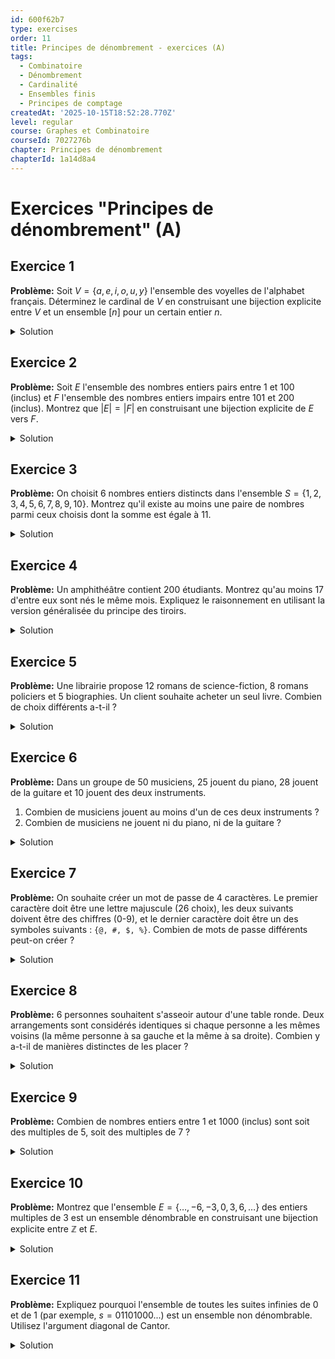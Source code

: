 ```yaml
---
id: 600f62b7
type: exercises
order: 11
title: Principes de dénombrement - exercices (A)
tags:
  - Combinatoire
  - Dénombrement
  - Cardinalité
  - Ensembles finis
  - Principes de comptage
createdAt: '2025-10-15T18:52:28.770Z'
level: regular
course: Graphes et Combinatoire
courseId: 7027276b
chapter: Principes de dénombrement
chapterId: 1a14d8a4
---
```

# Exercices "Principes de dénombrement" (A)

## Exercice 1

**Problème:** Soit $V = \{a, e, i, o, u, y\}$ l'ensemble des voyelles de l'alphabet français. Déterminez le cardinal de $V$ en construisant une bijection explicite entre $V$ et un ensemble $[n]$ pour un certain entier $n$.

<details>

<summary>Solution</summary>

**Méthode:** Pour trouver le cardinal d'un ensemble fini $V$, il faut, par définition, trouver un entier naturel $n$ et une bijection $f: V \to [n]$, où $[n] = \{1, 2, \dots, n\}$. Nous allons lister les éléments de $V$ et leur assigner un numéro unique de 1 jusqu'à ce que tous les éléments soient numérotés.

**Étapes:**

1.  Listons les éléments de l'ensemble $V$: $a, e, i, o, u, y$.
2.  Nous devons construire une application $f$ qui associe chaque voyelle à un entier unique. Le premier entier que nous utilisons est 1, le deuxième est 2, et ainsi de suite.
3.  Définissons l'application $f: V \to \{1, 2, 3, 4, 5, 6\}$ comme suit :
    -   $f(a) = 1$
    -   $f(e) = 2$
    -   $f(i) = 3$
    -   $f(o) = 4$
    -   $f(u) = 5$
    -   $f(y) = 6$
4.  L'ensemble d'arrivée est $[6] = \{1, 2, 3, 4, 5, 6\}$.
5.  Vérifions que $f$ est une bijection :
    -   **Injectivité**: Chaque voyelle est associée à un numéro différent. Il n'y a pas deux voyelles qui ont la même image.
    -   **Surjectivité**: Tous les numéros de 1 à 6 sont l'image d'une voyelle. Il n'y a pas de numéro "oublié" dans l'ensemble d'arrivée.
6.  Puisqu'il existe une bijection entre $V$ et $[6]$, le cardinal de $V$ est, par définition, 6.

**Réponse:** $|V| = 6$

</details>

## Exercice 2

**Problème:** Soit $E$ l'ensemble des nombres entiers pairs entre 1 et 100 (inclus) et $F$ l'ensemble des nombres entiers impairs entre 101 et 200 (inclus). Montrez que $|E| = |F|$ en construisant une bijection explicite de $E$ vers $F$.

<details>

<summary>Solution</summary>

**Méthode:** Le principe de bijection stipule que s'il existe une bijection entre deux ensembles, alors ils ont le même cardinal. Notre objectif est de trouver une fonction $f: E \to F$ et de prouver qu'elle est à la fois injective et surjective.

**Étapes:**

1.  Identifions les ensembles.
    -   $E = \{2, 4, 6, \dots, 100\}$. Un élément de $E$ peut s'écrire sous la forme $2k$ pour $k \in \{1, 2, \dots, 50\}$. Donc $|E|=50$.
    -   $F = \{101, 103, 105, \dots, 199\}$. Un élément de $F$ peut s'écrire sous la forme $2j+1$ pour $j \in \{50, 51, \dots, 99\}$. Le nombre d'éléments est $99 - 50 + 1 = 50$. Donc $|F|=50$.
    -   Nous savons déjà que les cardinaux sont égaux. L'exercice demande de le prouver via une bijection.

2.  Cherchons une règle simple pour transformer un élément de $E$ en un élément de $F$. Essayons une fonction linéaire simple. Prenons un élément $x \in E$. On veut lui associer un élément $y \in F$.
    -   Prenons le plus petit élément de $E$, $x=2$. On pourrait l'associer au plus petit élément de $F$, $y=101$. Une idée est d'ajouter une constante : $2 + 99 = 101$.
    -   Vérifions si cette règle fonctionne pour d'autres éléments. Si $x=4$, $4+99 = 103$, qui est bien dans $F$. Si $x=100$, $100+99=199$, qui est le dernier élément de $F$.
    -   La fonction semble être $f(x) = x+99$.

3.  Définissons formellement l'application $f: E \to F$ par $f(x) = x + 99$.

4.  Prouvons que $f$ est une bijection :
    -   **L'application est bien définie**: Si $x \in E$, alors $x$ est pair. Donc $x+99$ est impair. De plus, si $2 \le x \le 100$, alors $2+99 \le x+99 \le 100+99$, ce qui donne $101 \le f(x) \le 199$. Donc $f(x)$ est bien un élément de $F$.
    -   **Injectivité**: Supposons que $f(x_1) = f(x_2)$ pour $x_1, x_2 \in E$. Alors $x_1+99 = x_2+99$, ce qui implique $x_1=x_2$. Donc $f$ est injective.
    -   **Surjectivité**: Soit $y$ un élément quelconque de $F$. Nous devons trouver un antécédent $x \in E$ tel que $f(x)=y$. L'équation est $x+99=y$, donc $x=y-99$. Puisque $y \in F$, $y$ est impair et $101 \le y \le 199$. Alors $y-99$ est pair, et $101-99 \le y-99 \le 199-99$, ce qui donne $2 \le x \le 100$. Donc cet antécédent $x$ est bien dans $E$. La fonction est surjective.

5.  Puisque nous avons construit une bijection de $E$ vers $F$, le principe de bijection nous permet de conclure que les deux ensembles ont le même cardinal.

**Réponse:** La fonction $f(x) = x+99$ est une bijection de $E$ vers $F$, ce qui prouve que $|E| = |F|$.

</details>

## Exercice 3

**Problème:** On choisit 6 nombres entiers distincts dans l'ensemble $S = \{1, 2, 3, 4, 5, 6, 7, 8, 9, 10\}$. Montrez qu'il existe au moins une paire de nombres parmi ceux choisis dont la somme est égale à 11.

<details>

<summary>Solution</summary>

**Méthode:** C'est un problème classique d'application du principe des tiroirs. Il faut identifier les "objets" (les nombres choisis) et les "tiroirs" (des catégories dans lesquelles on range ces nombres). Si le nombre d'objets est supérieur au nombre de tiroirs, alors au moins un tiroir contiendra au moins deux objets.

**Étapes:**

1.  **Identifier les objets** : Les objets sont les 6 nombres que nous choisissons dans l'ensemble $S$.
2.  **Identifier les tiroirs** : Nous devons regrouper les nombres de $S$ en paires dont la somme est 11.
    -   $\{1, 10\}$ (somme 11)
    -   $\{2, 9\}$ (somme 11)
    -   $\{3, 8\}$ (somme 11)
    -   $\{4, 7\}$ (somme 11)
    -   $\{5, 6\}$ (somme 11)

    Nous avons ainsi 5 paires. Ces paires seront nos "tiroirs".

3.  **Définir l'application de rangement** : L'application $f$ associe chaque nombre choisi au "tiroir" (la paire) auquel il appartient.
    -   Par exemple, si on choisit le nombre 3, on le met dans le tiroir $\{3, 8\}$. Si on choisit 7, on le met dans le tiroir $\{4, 7\}$.

4.  **Appliquer le principe des tiroirs** :
    -   Nous avons $|E| = 6$ objets (les 6 nombres choisis).
    -   Nous avons $|F| = 5$ tiroirs (les 5 paires).
    -   Puisque le nombre d'objets (6) est strictement supérieur au nombre de tiroirs (5), le principe des tiroirs garantit qu'il existe au moins un tiroir qui contient au moins deux objets.

5.  **Interpréter le résultat** : Un tiroir contenant deux objets signifie que nous avons choisi les deux nombres qui forment la paire correspondante. Par exemple, si le tiroir $\{3, 8\}$ reçoit deux objets, cela signifie que nous avons choisi à la fois le nombre 3 et le nombre 8. La somme de ces deux nombres est $3+8=11$.

6.  **Conclusion** : Par conséquent, parmi les 6 nombres choisis, il y en a forcément deux qui appartiennent à la même paire, et leur somme est donc égale à 11.

**Réponse:** En formant 5 paires de nombres dont la somme est 11, le choix de 6 nombres impose, par le principe des tiroirs, que deux des nombres choisis appartiennent à la même paire, garantissant ainsi une somme de 11.

</details>

## Exercice 4

**Problème:** Un amphithéâtre contient 200 étudiants. Montrez qu'au moins 17 d'entre eux sont nés le même mois. Expliquez le raisonnement en utilisant la version généralisée du principe des tiroirs.

<details>

<summary>Solution</summary>

**Méthode:** La version généralisée du principe des tiroirs stipule que si l'on range $m$ objets dans $n$ tiroirs, il existe au moins un tiroir contenant au moins $\lceil m/n \rceil$ objets, où $\lceil \cdot \rceil$ est la fonction partie entière supérieure.

**Étapes:**

1.  **Identifier les objets** : Les objets sont les $m = 200$ étudiants.
2.  **Identifier les tiroirs** : Les tiroirs sont les $n = 12$ mois de l'année.
3.  **Définir l'application de rangement** : On associe chaque étudiant (objet) à son mois de naissance (tiroir).
4.  **Appliquer le principe des tiroirs généralisé** :
    -   Nous avons $m = 200$ objets et $n = 12$ tiroirs.
    -   Le principe garantit qu'au moins un tiroir (un mois) contiendra au moins $\lceil m/n \rceil$ objets (étudiants).
5.  **Calculer la valeur** :

    $$ \left\lceil \frac{200}{12} \right\rceil $$

    Effectuons la division : $200 / 12 = 16.666...$

    La partie entière supérieure de $16.666...$ est 17.

    $$ \left\lceil \frac{200}{12} \right\rceil = 17 $$

6.  **Conclusion** : Le principe des tiroirs généralisé nous assure qu'il y a au moins un mois de l'année qui est le mois de naissance d'au moins 17 étudiants.

**Réponse:** Il y a au moins $\lceil 200/12 \rceil = 17$ étudiants nés le même mois.

</details>

## Exercice 5

**Problème:** Une librairie propose 12 romans de science-fiction, 8 romans policiers et 5 biographies. Un client souhaite acheter un seul livre. Combien de choix différents a-t-il ?

<details>

<summary>Solution</summary>

**Méthode:** Le client doit choisir un livre parmi trois catégories distinctes. Les ensembles de livres de chaque catégorie sont disjoints (un livre n'est pas à la fois un roman policier et une biographie). Nous pouvons donc utiliser le principe d'addition pour les ensembles disjoints.

**Étapes:**

1.  Définissons les ensembles :
    -   Soit $S$ l'ensemble des romans de science-fiction. $|S| = 12$.
    -   Soit $P$ l'ensemble des romans policiers. $|P| = 8$.
    -   Soit $B$ l'ensemble des biographies. $|B| = 5$.
2.  Ces trois ensembles sont deux à deux disjoints. $S \cap P = \emptyset$, $S \cap B = \emptyset$, et $P \cap B = \emptyset$.
3.  Le nombre total de choix est le cardinal de l'union de ces trois ensembles, $|S \cup P \cup B|$.
4.  En appliquant le principe d'addition pour des ensembles disjoints :

    $$ |S \cup P \cup B| = |S| + |P| + |B| $$

5.  Effectuons le calcul :

    $$ |S \cup P \cup B| = 12 + 8 + 5 = 25 $$

**Réponse:** Le client a 25 choix différents.

</details>

## Exercice 6

**Problème:** Dans un groupe de 50 musiciens, 25 jouent du piano, 28 jouent de la guitare et 10 jouent des deux instruments.

1.  Combien de musiciens jouent au moins d'un de ces deux instruments ?
2.  Combien de musiciens ne jouent ni du piano, ni de la guitare ?

<details>

<summary>Solution</summary>

**Méthode:** Ce problème implique deux ensembles non-disjoints (les pianistes et les guitaristes). Nous devons utiliser la formule d'inclusion-exclusion pour deux ensembles : $|A \cup B| = |A| + |B| - |A \cap B|$. Pour la deuxième question, nous utiliserons le principe du complémentaire.

**Étapes:**

1.  **Définir les ensembles :**
    -   Soit $M$ l'ensemble de tous les musiciens, $|M|=50$.
    -   Soit $P$ l'ensemble des musiciens qui jouent du piano, $|P|=25$.
    -   Soit $G$ l'ensemble des musiciens qui jouent de la guitare, $|G|=28$.
    -   L'ensemble des musiciens qui jouent des deux est l'intersection $P \cap G$. On nous donne $|P \cap G|=10$.

2.  **Question 1 : Combien de musiciens jouent au moins d'un de ces deux instruments ?**
    -   Cela correspond au cardinal de l'union $P \cup G$.
    -   On applique la formule d'inclusion-exclusion :

    $$ |P \cup G| = |P| + |G| - |P \cap G| $$

    -   Calcul :

    $$ |P \cup G| = 25 + 28 - 10 = 43 $$

    -   Il y a donc 43 musiciens qui jouent du piano ou de la guitare (ou les deux).

3.  **Question 2 : Combien de musiciens ne jouent ni du piano, ni de la guitare ?**
    -   Cela correspond au nombre de musiciens qui ne sont pas dans l'ensemble $P \cup G$. C'est le cardinal du complémentaire de $P \cup G$ dans l'ensemble total $M$.
    -   Le nombre de musiciens ne jouant d'aucun des deux instruments est $|M| - |P \cup G|$.
    -   Calcul :

    $$ 50 - 43 = 7 $$

    -   Il y a donc 7 musiciens qui ne jouent ni du piano ni de la guitare.

**Réponse:**

1.  Nombre de musiciens jouant au moins d'un instrument : $43$.
2.  Nombre de musiciens ne jouant d'aucun des deux instruments : $7$.

</details>

## Exercice 7

**Problème:** On souhaite créer un mot de passe de 4 caractères. Le premier caractère doit être une lettre majuscule (26 choix), les deux suivants doivent être des chiffres (0-9), et le dernier caractère doit être un des symboles suivants : `{@, #, $, %}`. Combien de mots de passe différents peut-on créer ?

<details>

<summary>Solution</summary>

**Méthode:** La création du mot de passe est une séquence de 4 choix indépendants. Le nombre total de possibilités est le produit du nombre de possibilités pour chaque choix. C'est une application directe du principe de multiplication.

**Étapes:**

1.  **Analyser la structure du mot de passe :** Un mot de passe est un quadruplet $(c_1, c_2, c_3, c_4)$.
2.  **Dénombrer les choix pour chaque position :**
    -   **Position 1 ($c_1$)**: Une lettre majuscule. Il y a 26 possibilités.
    -   **Position 2 ($c_2$)**: Un chiffre de 0 à 9. Il y a 10 possibilités.
    -   **Position 3 ($c_3$)**: Un chiffre de 0 à 9. Il y a 10 possibilités.
    -   **Position 4 ($c_4$)**: Un symbole parmi `{@, #, $, %}`. Il y a 4 possibilités.
3.  **Appliquer le principe de multiplication :** Le nombre total de mots de passe est le produit du nombre de choix pour chaque position.

    $$ \text{Nombre total} = (\text{choix pour } c_1) \times (\text{choix pour } c_2) \times (\text{choix pour } c_3) \times (\text{choix pour } c_4) $$

4.  **Effectuer le calcul :**

    $$ \text{Nombre total} = 26 \times 10 \times 10 \times 4 = 10400 $$

**Réponse:** Il est possible de créer $10\,400$ mots de passe différents.

</details>

## Exercice 8

**Problème:** 6 personnes souhaitent s'asseoir autour d'une table ronde. Deux arrangements sont considérés identiques si chaque personne a les mêmes voisins (la même personne à sa gauche et la même à sa droite). Combien y a-t-il de manières distinctes de les placer ?

<details>

<summary>Solution</summary>

**Méthode:** C'est un problème classique qui se résout avec le principe des bergers. On commence par compter un ensemble plus grand et plus simple (les permutations en ligne), puis on "divise" par le nombre de permutations qui correspondent à un même arrangement circulaire.

**Étapes:**

1.  **Compter un ensemble plus simple (E) :** Comptons d'abord le nombre de façons de placer les 6 personnes en ligne (sur un banc). C'est le nombre de permutations de 6 éléments.

    $$ |E| = 6! = 6 \times 5 \times 4 \times 3 \times 2 \times 1 = 720 $$

2.  **Définir l'ensemble que l'on veut compter (F) :** Soit $F$ l'ensemble des arrangements distincts autour de la table ronde. Nous cherchons $|F|$.

3.  **Définir l'application (f) :** Soit $f: E \to F$ l'application qui à un arrangement en ligne associe l'arrangement circulaire obtenu en joignant les deux bouts de la ligne. Par exemple, la ligne (A, B, C, D, E, F) devient un cercle où A est assis entre F et B.

4.  **Trouver le nombre d'antécédents (p) :** Pour un arrangement circulaire donné, combien d'arrangements en ligne lui correspondent ?
    -   Prenons un arrangement circulaire, par exemple celui où l'ordre est A-B-C-D-E-F.
    -   Les arrangements en ligne suivants donneront tous ce même arrangement circulaire :
        -   (A, B, C, D, E, F)
        -   (B, C, D, E, F, A)  (une rotation)
        -   (C, D, E, F, A, B)  (une autre rotation)
        -   ...
        -   (F, A, B, C, D, E)
    -   Il y a 6 rotations possibles pour un même arrangement circulaire. Donc, chaque arrangement dans $F$ a exactement $p=6$ antécédents dans $E$.
    -   Formellement, $|f^{-1}(\{y\})| = 6$ pour tout $y \in F$.

5.  **Appliquer le principe des bergers :** Ce principe nous dit que $|E| = p \cdot |F|$.

    $$ 720 = 6 \cdot |F| $$

6.  **Calculer |F| :**

    $$ |F| = \frac{|E|}{p} = \frac{720}{6} = 120 $$

    Une autre façon de voir le résultat est $(n-1)!$ pour $n$ personnes, soit $(6-1)! = 5! = 120$.

**Réponse:** Il y a $120$ manières distinctes de placer les 6 personnes.

</details>

## Exercice 9

**Problème:** Combien de nombres entiers entre 1 et 1000 (inclus) sont soit des multiples de 5, soit des multiples de 7 ?

<details>

<summary>Solution</summary>

**Méthode:** Nous cherchons le cardinal de l'union de deux ensembles : les multiples de 5 et les multiples de 7. Ces ensembles ne sont pas disjoints (par exemple, 35 est dans les deux). Nous devons donc utiliser la formule d'inclusion-exclusion : $|A \cup B| = |A| + |B| - |A \cap B|$.

**Étapes:**

1.  **Définir les ensembles :**
    -   Soit $S = \{1, 2, \dots, 1000\}$.
    -   Soit $A$ l'ensemble des nombres dans $S$ qui sont multiples de 5.
    -   Soit $B$ l'ensemble des nombres dans $S$ qui sont multiples de 7.
    -   Nous cherchons $|A \cup B|$.

2.  **Calculer le cardinal de chaque ensemble :**
    -   Pour trouver le nombre de multiples de $k$ jusqu'à $N$, on calcule $\lfloor N/k \rfloor$.
    -   $|A| = \lfloor 1000 / 5 \rfloor = 200$.
    -   $|B| = \lfloor 1000 / 7 \rfloor = 142$.

3.  **Calculer le cardinal de l'intersection :**
    -   L'intersection $A \cap B$ contient les nombres qui sont multiples de 5 ET de 7. Ce sont les multiples du plus petit commun multiple de 5 et 7, qui est $5 \times 7 = 35$.
    -   $|A \cap B| = \lfloor 1000 / 35 \rfloor = 28$.

4.  **Appliquer la formule d'inclusion-exclusion :**

    $$ |A \cup B| = |A| + |B| - |A \cap B| $$

    $$ |A \cup B| = 200 + 142 - 28 $$

    $$ |A \cup B| = 342 - 28 = 314 $$

**Réponse:** Il y a $314$ nombres entiers entre 1 et 1000 qui sont multiples de 5 ou de 7.

</details>

## Exercice 10

**Problème:** Montrez que l'ensemble $E = \{\dots, -6, -3, 0, 3, 6, \dots\}$ des entiers multiples de 3 est un ensemble dénombrable en construisant une bijection explicite entre $\mathbb{Z}$ et $E$.

<details>

<summary>Solution</summary>

**Méthode:** Un ensemble est dénombrable s'il est équipotent à $\mathbb{N}$ ou $\mathbb{Z}$. Comme l'ensemble $\mathbb{Z}$ des entiers relatifs est lui-même dénombrable, il suffit de montrer que $E$ est en bijection avec $\mathbb{Z}$ pour prouver qu'il est dénombrable. Nous allons construire une fonction simple $f: \mathbb{Z} \to E$ et prouver qu'elle est une bijection.

**Étapes:**

1.  **Analyser les ensembles :**
    -   $\mathbb{Z} = \{\dots, -2, -1, 0, 1, 2, \dots\}$
    -   $E = \{\dots, -6, -3, 0, 3, 6, \dots\}$. Chaque élément de $E$ est de la forme $3k$ pour un certain $k \in \mathbb{Z}$.

2.  **Proposer une bijection :** L'association la plus naturelle est de relier chaque entier $k \in \mathbb{Z}$ à son multiple par 3, qui est $3k \in E$.

    Définissons l'application $f: \mathbb{Z} \to E$ par :

    $$ f(k) = 3k $$

3.  **Vérifier que $f$ est une bijection :**
    -   **L'application est bien définie** : Pour tout $k \in \mathbb{Z}$, $3k$ est par définition un multiple de 3, donc $f(k)$ appartient bien à $E$.
    -   **Injectivité** : Supposons $f(k_1) = f(k_2)$ pour $k_1, k_2 \in \mathbb{Z}$.

        Alors $3k_1 = 3k_2$. En divisant par 3, on obtient $k_1 = k_2$. L'application est donc injective.

    -   **Surjectivité** : Soit $y$ un élément quelconque de $E$. Par définition de $E$, $y$ est un multiple de 3, donc il existe un entier $k$ tel que $y = 3k$. Cet entier $k$ est un élément de $\mathbb{Z}$ et il est l'antécédent de $y$ car $f(k) = 3k = y$. L'application est donc surjective.

4.  **Conclusion :** Puisque $f(k)=3k$ est une bijection de $\mathbb{Z}$ vers $E$, les deux ensembles sont équipotents. Comme $\mathbb{Z}$ est un ensemble dénombrable, $E$ l'est aussi.

**Réponse:** L'application $f(k)=3k$ est une bijection de $\mathbb{Z}$ à $E$, prouvant que $E$ est dénombrable.

</details>

## Exercice 11

**Problème:** Expliquez pourquoi l'ensemble de toutes les suites infinies de 0 et de 1 (par exemple, $s = 01101000...$) est un ensemble non dénombrable. Utilisez l'argument diagonal de Cantor.

<details>

<summary>Solution</summary>

**Méthode:** Pour montrer qu'un ensemble est non dénombrable, on doit prouver qu'il ne peut pas être mis en bijection avec $\mathbb{N}$. On utilise un raisonnement par l'absurde. On suppose qu'une telle bijection existe (c'est-à-dire qu'on peut lister toutes les suites), puis on construit une nouvelle suite qui ne peut pas être dans la liste, ce qui mène à une contradiction.

**Étapes:**

1.  **Hypothèse par l'absurde :** Supposons que l'ensemble $S$ de toutes les suites infinies de 0 et de 1 soit dénombrable. Cela signifie que nous pouvons énumérer toutes les suites de $S$ dans une liste infinie, une par une. Appelons-les $s_1, s_2, s_3, \dots$.

2.  **Représentation de la liste :** Chaque suite est composée de chiffres. Notons $s_{i,j}$ le $j$-ième chiffre de la $i$-ième suite. La liste ressemblerait à ceci :
    -   $s_1 = s_{1,1} s_{1,2} s_{1,3} s_{1,4} \dots$
    -   $s_2 = s_{2,1} s_{2,2} s_{2,3} s_{2,4} \dots$
    -   $s_3 = s_{3,1} s_{3,2} s_{3,3} s_{3,4} \dots$
    -   $s_4 = s_{4,1} s_{4,2} s_{4,3} s_{4,4} \dots$
    -   ...

3.  **Construction de la suite "diagonale" :** Nous allons construire une nouvelle suite, que nous appellerons $s^*$, qui est garantie de ne pas être dans cette liste. On la construit en s'assurant qu'elle diffère de chaque suite $s_i$ de la liste en au moins une position. La méthode la plus simple est de s'assurer que le $i$-ième chiffre de $s^*$ est différent du $i$-ième chiffre de $s_i$.
    -   Pour le premier chiffre de $s^*$, on regarde le premier chiffre de $s_1$ (soit $s_{1,1}$). On choisit le chiffre opposé. Si $s_{1,1}=0$, on prend $s^*_{1}=1$. Si $s_{1,1}=1$, on prend $s^*_{1}=0$.
    -   Pour le deuxième chiffre de $s^*$, on regarde le deuxième chiffre de $s_2$ (soit $s_{2,2}$). On choisit le chiffre opposé.
    -   De manière générale, le $i$-ième chiffre de $s^*$, noté $s^*_{i}$, est défini par :

        $$ s^*_{i} = 1 - s_{i,i} $$

        (ou $s^*_{i} = \neg s_{i,i}$ en logique binaire).

4.  **La contradiction :** La suite $s^*$ que nous avons construite est une suite infinie de 0 et de 1. Elle devrait donc appartenir à l'ensemble $S$ et se trouver quelque part dans notre liste.
    -   Supposons que $s^*$ soit la $k$-ième suite de la liste, c'est-à-dire $s^* = s_k$.
    -   Comparons le $k$-ième chiffre de ces deux suites.
    -   Par construction, le $k$-ième chiffre de $s^*$ est $s^*_{k} = 1 - s_{k,k}$.
    -   Le $k$-ième chiffre de $s_k$ est $s_{k,k}$.
    -   Si $s^* = s_k$, alors leurs $k$-ièmes chiffres doivent être identiques, ce qui signifie $s^*_{k} = s_{k,k}$.
    -   Mais cela nous mène à l'équation $1 - s_{k,k} = s_{k,k}$, qui est impossible pour des chiffres qui ne peuvent être que 0 ou 1. (Si $s_{k,k}=0$, on a $1=0$. Si $s_{k,k}=1$, on a $0=1$).
    -   C'est une contradiction.

5.  **Conclusion :** L'hypothèse de départ, selon laquelle on peut lister toutes les suites, doit être fausse. Par conséquent, l'ensemble de toutes les suites infinies de 0 et de 1 n'est pas dénombrable.

**Réponse:** En supposant que l'ensemble est dénombrable, on peut lister toutes les suites. L'argument diagonal de Cantor permet de construire une nouvelle suite qui diffère de la $i$-ième suite de la liste à la $i$-ième position. Cette nouvelle suite ne peut donc pas être dans la liste, ce qui contredit l'hypothèse initiale. L'ensemble est donc non dénombrable.

</details>
